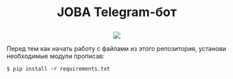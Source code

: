 # <p align="center"> JOBA Telegram-бот
  
<p align="center"> <img src="https://github.com/Nouhelgod/python_JOBA_telegram/blob/main/JOBA.png"> 

Перед тем как начать работу с файлами из этого репозитория,
установи необходимые модули прописав: 
```
$ pip install -r requirements.txt
```
